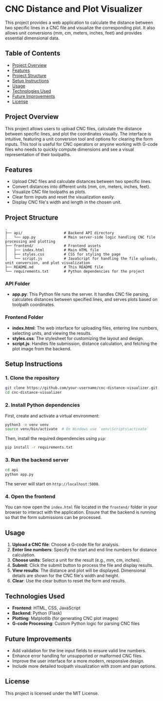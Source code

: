 # CNC Distance and Plot Visualizer

This project provides a web application to calculate the distance between two specific lines in a CNC file and visualize the corresponding plot. It also allows unit conversions (mm, cm, meters, inches, feet) and provides essential dimensional data.

## Table of Contents
- [Project Overview](#project-overview)
- [Features](#features)
- [Project Structure](#project-structure)
- [Setup Instructions](#setup-instructions)
- [Usage](#usage)
- [Technologies Used](#technologies-used)
- [Future Improvements](#future-improvements)
- [License](#license)

## Project Overview

This project allows users to upload CNC files, calculate the distance between specific lines, and plot the coordinates visually. The interface is intuitive, featuring a unit conversion tool and options for clearing the form inputs. This tool is useful for CNC operators or anyone working with G-code files who needs to quickly compute dimensions and see a visual representation of their toolpaths.

## Features

- Upload CNC files and calculate distances between two specific lines.
- Convert distances into different units (mm, cm, meters, inches, feet).
- Visualize CNC file toolpaths as plots.
- Clear form inputs and reset the visualization easily.
- Display CNC file's width and length in the chosen unit.

## Project Structure

```
.
├── api/                   # Backend API directory
│   └── app.py             # Main server-side logic handling CNC file processing and plotting
├── frontend/              # Frontend assets
│   ├── index.html         # Main HTML file
│   ├── styles.css         # CSS for styling the page
│   └── script.js          # JavaScript for handling the file uploads, unit conversion, and plot visualization
├── README.md              # This README file
└── requirements.txt       # Python dependencies for the project
```

### API Folder

- **app.py**: This Python file runs the server. It handles CNC file parsing, calculates distances between specified lines, and serves plots based on toolpath coordinates.

### Frontend Folder

- **index.html**: The web interface for uploading files, entering line numbers, selecting units, and viewing the results.
- **styles.css**: The stylesheet for customizing the layout and design.
- **script.js**: Handles file submission, distance calculation, and fetching the plot image from the backend.

## Setup Instructions

### 1. Clone the repository

```bash
git clone https://github.com/your-username/cnc-distance-visualizer.git
cd cnc-distance-visualizer
```

### 2. Install Python dependencies

First, create and activate a virtual environment:

```bash
python3 -m venv venv
source venv/bin/activate  # On Windows use `venv\Scripts\activate`
```

Then, install the required dependencies using `pip`:

```bash
pip install -r requirements.txt
```

### 3. Run the backend server

```bash
cd api
python app.py
```

The server will start on `http://localhost:5000`.

### 4. Open the frontend

You can now open the `index.html` file located in the `frontend/` folder in your browser to interact with the application. Ensure that the backend is running so that the form submissions can be processed.

## Usage

1. **Upload a CNC file**: Choose a G-code file for analysis.
2. **Enter line numbers**: Specify the start and end line numbers for distance calculation.
3. **Choose units**: Select a unit for the result (e.g., mm, cm, inches).
4. **Submit**: Click the submit button to process the file and display results.
5. **View results**: The distance and plot will be displayed. Dimensional details are shown for the CNC file's width and height.
6. **Clear**: Use the clear button to reset the form and results.

## Technologies Used

- **Frontend**: HTML, CSS, JavaScript
- **Backend**: Python (Flask)
- **Plotting**: Matplotlib (for generating CNC plot images)
- **G-code Processing**: Custom Python logic for parsing CNC files

## Future Improvements

- Add validation for the line input fields to ensure valid line numbers.
- Enhance error handling for unsupported or malformed CNC files.
- Improve the user interface for a more modern, responsive design.
- Include more detailed toolpath visualization with zoom and pan options.

## License

This project is licensed under the MIT License.
